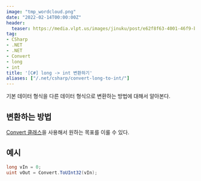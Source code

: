 ```yaml
---
image: "tmp_wordcloud.png"
date: "2022-02-14T00:00:00Z"
header:
  teaser: https://media.vlpt.us/images/jinuku/post/e62f8f63-4001-46f9-b811-dc6f62f0828e/40cc3e52-745d-48b8-8a09-02c21efc36e5.png
tag:
- CSharp
- .NET
- .NET
- Convert
- long
- int
title: '[C#] long -> int 변환하기'
aliases: ["/.net/csharp/convert-long-to-int/"]
---
```


기본 데이터 형식을 다른 데이터 형식으로 변환하는 방법에 대해서 알아본다.

## 변환하는 방법

[Convert 클래스](https://docs.microsoft.com/ko-kr/dotnet/api/system.convert)을 사용해서 원하는 목표를 이룰 수 있다.

## 예시

```csharp
long vIn = 0;
uint vOut = Convert.ToUInt32(vIn);
```
